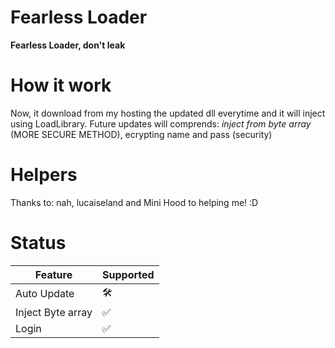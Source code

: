 # Fearless Loader
**Fearless Loader, don't leak**


# How it work
Now, it download from my hosting the updated dll everytime and  it will inject using LoadLibrary.
Future updates will comprends: *inject from byte array* (MORE SECURE METHOD), ecrypting name and pass (security)

# Helpers
Thanks to: nah, lucaiseland and Mini Hood to helping me! :D

# Status

| Feature | Supported          |
| ------- | ------------------ |
| Auto Update   | 🛠️ |
| Inject Byte array  | :white_check_mark:                 |
| Login  | :white_check_mark:                |
